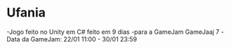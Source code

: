 # Ufania
-Jogo feito no Unity em C# feito em 9 dias
-para a GameJam GameJaaj 7 
-Data da GameJam: 22/01 11:00 - 30/01 23:59
